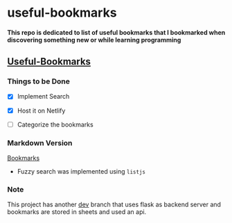 # useful-bookmarks

#### This repo is dedicated to list of useful bookmarks that I bookmarked when discovering something new or while learning programming

## [Useful-Bookmarks](https://kind-babbage-78b799.netlify.com)


### Things to be Done
* [x] Implement Search 
* [x] Host it on Netlify
* [ ] Categorize the bookmarks


### Markdown Version
[Bookmarks](bookmarks.md)
* Fuzzy search was implemented using `listjs`

### Note
This project has another [dev](https://github.com/mraza007/useful-bookmarks/tree/flask) branch that uses flask as backend server and bookmarks are stored in sheets and used an api.
